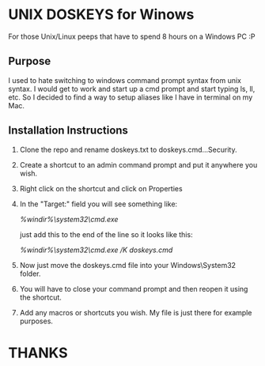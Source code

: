 # UNIX DOSKEYS for Winows
For those Unix/Linux peeps that have to spend 8 hours on a Windows PC :P

## Purpose
I used to hate switching to windows command prompt syntax from unix syntax. 
I would get to work and start up a cmd prompt and start typing ls, ll, etc. 
So I decided to find a way to setup aliases like I have in terminal on my Mac.

## Installation Instructions
1.  Clone the repo and rename doskeys.txt to doskeys.cmd...Security. 
2.  Create a shortcut to an admin command prompt and put it anywhere you wish.
3.  Right click on the shortcut and click on Properties
4.  In the "Target:" field you will see something like:

    *%windir%\system32\cmd.exe*
    
    just add this to the end of the line so it looks like this:

    *%windir%\system32\cmd.exe /K doskeys.cmd*

5.  Now just move the doskeys.cmd file into your Windows\System32 folder.
6.  You will have to close your command prompt and then reopen it using the shortcut.
7.  Add any macros or shortcuts you wish. My file is just there for example purposes.


# THANKS


